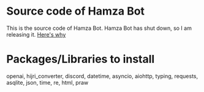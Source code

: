 # Source code of Hamza Bot

This is the source code of Hamza Bot. Hamza Bot has shut down, so I am releasing it. [Here's why](https://discord.gg/mcpBFEFg)

# Packages/Libraries to install

openai, hijri_converter, discord, datetime, asyncio, aiohttp, typing, requests, asqlite, json, time, re, html, praw